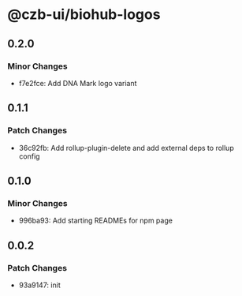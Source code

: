 # @czb-ui/biohub-logos

## 0.2.0

### Minor Changes

- f7e2fce: Add DNA Mark logo variant

## 0.1.1

### Patch Changes

- 36c92fb: Add rollup-plugin-delete and add external deps to rollup config

## 0.1.0

### Minor Changes

- 996ba93: Add starting READMEs for npm page

## 0.0.2

### Patch Changes

- 93a9147: init
